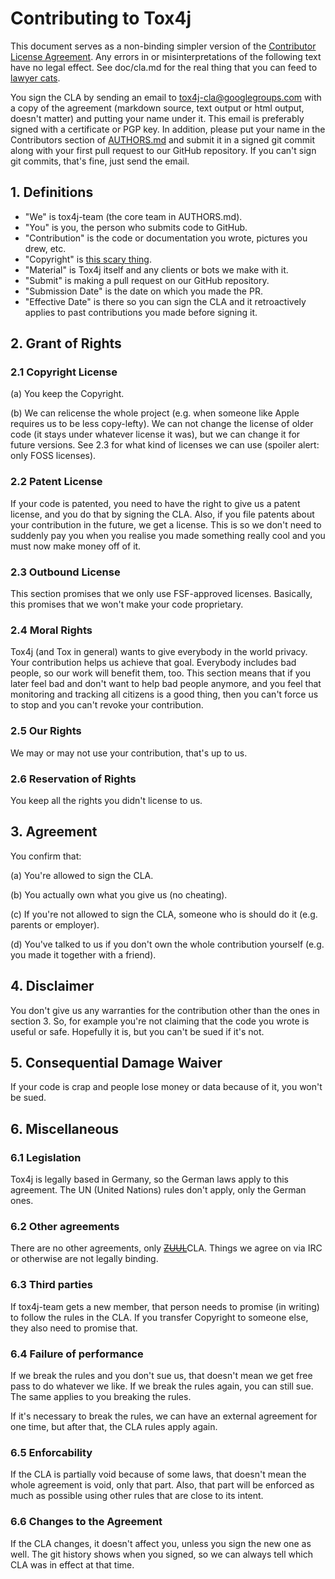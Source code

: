 # Contributing to Tox4j

This document serves as a non-binding simpler version of the
[Contributor License Agreement](doc/cla.md). Any errors in or misinterpretations
of the following text have no legal effect. See doc/cla.md for the real thing
that you can feed to
[lawyer cats](http://www.legalcheek.com/wp-content/uploads/2012/04/lawyer-cat1.jpg).

You sign the CLA by sending an email to tox4j-cla@googlegroups.com with a copy
of the agreement (markdown source, text output or html output, doesn't matter)
and putting your name under it. This email is preferably signed with a
certificate or PGP key. In addition, please put your name in the Contributors
section of [AUTHORS.md](AUTHORS.md) and submit it in a signed git commit along
with your first pull request to our GitHub repository. If you can't sign git
commits, that's fine, just send the email.

## 1. Definitions

-   "We" is tox4j-team (the core team in AUTHORS.md).
-   "You" is you, the person who submits code to GitHub.
-   "Contribution" is the code or documentation you wrote, pictures you drew,
    etc.
-   "Copyright" is [this scary thing](http://en.wikipedia.org/wiki/Copyright).
-   "Material" is Tox4j itself and any clients or bots we make with it.
-   "Submit" is making a pull request on our GitHub repository.
-   "Submission Date" is the date on which you made the PR.
-   "Effective Date" is there so you can sign the CLA and it retroactively
    applies to past contributions you made before signing it.

## 2. Grant of Rights

### 2.1 Copyright License

(a) You keep the Copyright.

(b) We can relicense the whole project (e.g. when someone like Apple requires us
to be less copy-lefty). We can not change the license of older code (it stays
under whatever license it was), but we can change it for future versions. See
2.3 for what kind of licenses we can use (spoiler alert: only FOSS licenses).

### 2.2 Patent License

If your code is patented, you need to have the right to give us a patent
license, and you do that by signing the CLA. Also, if you file patents about
your contribution in the future, we get a license. This is so we don't need to
suddenly pay you when you realise you made something really cool and you must
now make money off of it.

### 2.3 Outbound License

This section promises that we only use FSF-approved licenses. Basically, this
promises that we won't make your code proprietary.

### 2.4 Moral Rights

Tox4j (and Tox in general) wants to give everybody in the world privacy. Your
contribution helps us achieve that goal. Everybody includes bad people, so our
work will benefit them, too. This section means that if you later feel bad and
don't want to help bad people anymore, and you feel that monitoring and tracking
all citizens is a good thing, then you can't force us to stop and you can't
revoke your contribution.

### 2.5 Our Rights

We may or may not use your contribution, that's up to us.

### 2.6 Reservation of Rights

You keep all the rights you didn't license to us.

## 3. Agreement

You confirm that:

(a) You're allowed to sign the CLA.

(b) You actually own what you give us (no cheating).

(c) If you're not allowed to sign the CLA, someone who is should do it (e.g.
parents or employer).

(d) You've talked to us if you don't own the whole contribution yourself (e.g.
you made it together with a friend).

## 4. Disclaimer

You don't give us any warranties for the contribution other than the ones in
section 3. So, for example you're not claiming that the code you wrote is useful
or safe. Hopefully it is, but you can't be sued if it's not.

## 5. Consequential Damage Waiver

If your code is crap and people lose money or data because of it, you won't be
sued.

## 6. Miscellaneous

### 6.1 Legislation

Tox4j is legally based in Germany, so the German laws apply to this agreement.
The UN (United Nations) rules don't apply, only the German ones.

### 6.2 Other agreements

There are no other agreements, only
~~[ZUUL](http://onqny.com/wp-content/uploads/2013/02/the-gatekeeper.png)~~CLA.
Things we agree on via IRC or otherwise are not legally binding.

### 6.3 Third parties

If tox4j-team gets a new member, that person needs to promise (in writing) to
follow the rules in the CLA. If you transfer Copyright to someone else, they
also need to promise that.

### 6.4 Failure of performance

If we break the rules and you don't sue us, that doesn't mean we get free pass
to do whatever we like. If we break the rules again, you can still sue. The same
applies to you breaking the rules.

If it's necessary to break the rules, we can have an external agreement for one
time, but after that, the CLA rules apply again.

### 6.5 Enforcability

If the CLA is partially void because of some laws, that doesn't mean the whole
agreement is void, only that part. Also, that part will be enforced as much as
possible using other rules that are close to its intent.

### 6.6 Changes to the Agreement

If the CLA changes, it doesn't affect you, unless you sign the new one as well.
The git history shows when you signed, so we can always tell which CLA was in
effect at that time.
